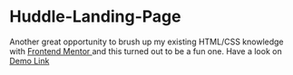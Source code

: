 # Huddle-Landing-Page 
Another great opportunity to brush up my existing HTML/CSS knowledge with <a href ="https://www.frontendmentor.io"> Frontend Mentor </a> and this turned out to be a fun one.
Have a look on <a href = "https://veesesh.github.io/Huddle-Landing-Page/"> Demo Link </a>
